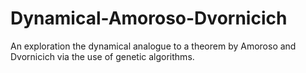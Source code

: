 # Dynamical-Amoroso-Dvornicich
An exploration the dynamical analogue to a theorem by Amoroso and Dvornicich via the use of genetic algorithms.
